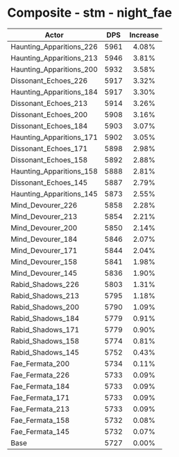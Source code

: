 # Composite - stm - night_fae
| Actor | DPS | Increase |
|---|:---:|:---:|
|Haunting_Apparitions_226|5961|4.08%|
|Haunting_Apparitions_213|5946|3.81%|
|Haunting_Apparitions_200|5932|3.58%|
|Dissonant_Echoes_226|5917|3.32%|
|Haunting_Apparitions_184|5917|3.30%|
|Dissonant_Echoes_213|5914|3.26%|
|Dissonant_Echoes_200|5908|3.16%|
|Dissonant_Echoes_184|5903|3.07%|
|Haunting_Apparitions_171|5902|3.05%|
|Dissonant_Echoes_171|5898|2.98%|
|Dissonant_Echoes_158|5892|2.88%|
|Haunting_Apparitions_158|5888|2.81%|
|Dissonant_Echoes_145|5887|2.79%|
|Haunting_Apparitions_145|5873|2.55%|
|Mind_Devourer_226|5858|2.28%|
|Mind_Devourer_213|5854|2.21%|
|Mind_Devourer_200|5850|2.14%|
|Mind_Devourer_184|5846|2.07%|
|Mind_Devourer_171|5844|2.04%|
|Mind_Devourer_158|5841|1.98%|
|Mind_Devourer_145|5836|1.90%|
|Rabid_Shadows_226|5803|1.31%|
|Rabid_Shadows_213|5795|1.18%|
|Rabid_Shadows_200|5790|1.09%|
|Rabid_Shadows_184|5779|0.91%|
|Rabid_Shadows_171|5779|0.90%|
|Rabid_Shadows_158|5774|0.81%|
|Rabid_Shadows_145|5752|0.43%|
|Fae_Fermata_200|5734|0.11%|
|Fae_Fermata_226|5733|0.09%|
|Fae_Fermata_184|5733|0.09%|
|Fae_Fermata_171|5733|0.09%|
|Fae_Fermata_213|5733|0.09%|
|Fae_Fermata_158|5732|0.08%|
|Fae_Fermata_145|5732|0.07%|
|Base|5727|0.00%|
